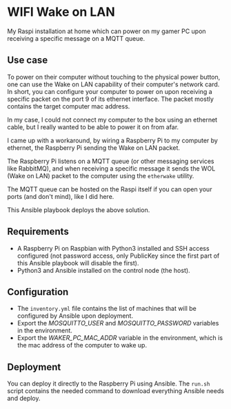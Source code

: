 # WIFI Wake on LAN

My Raspi installation at home which can power on my gamer PC upon receiving a specific message on a MQTT queue.

## Use case

To power on their computer without touching to the physical power button, one can use the Wake on LAN capability of their computer's network card.
In short, you can configure your computer to power on upon receiving a specific packet on the port 9 of its ethernet interface. The packet mostly contains the target computer mac address.

In my case, I could not connect my computer to the box using an ethernet cable, but I really wanted to be able to power it on from afar.

I came up with a workaround, by wiring a Raspberry Pi to my computer by ethernet, the Raspberry Pi sending the Wake on LAN packet.

The Raspberry Pi listens on a MQTT queue (or other messaging services like RabbitMQ), and when receiving a specific message it sends the WOL (Wake on LAN) packet to the computer using the `etherwake` utility.

The MQTT queue can be hosted on the Raspi itself if you can open your ports (and don't mind), like I did here.

This Ansible playbook deploys the above solution.

## Requirements

- A Raspberry Pi on Raspbian with Python3 installed and SSH access configured
  (not password access, only PublicKey since the first part of this Ansible playbook will disable the first).
- Python3 and Ansible installed on the control node (the host).

## Configuration

- The `inventory.yml` file contains the list of machines that will be configured by Ansible upon deployment.
- Export the *MOSQUITTO_USER* and *MOSQUITTO_PASSWORD* variables in the environment.
- Export the *WAKER_PC_MAC_ADDR* variable in the environment, which is the mac address of the computer to wake up.

## Deployment

You can deploy it directly to the Raspberry Pi using Ansible.
The `run.sh` script contains the needed command to download everything Ansible needs and deploy.
